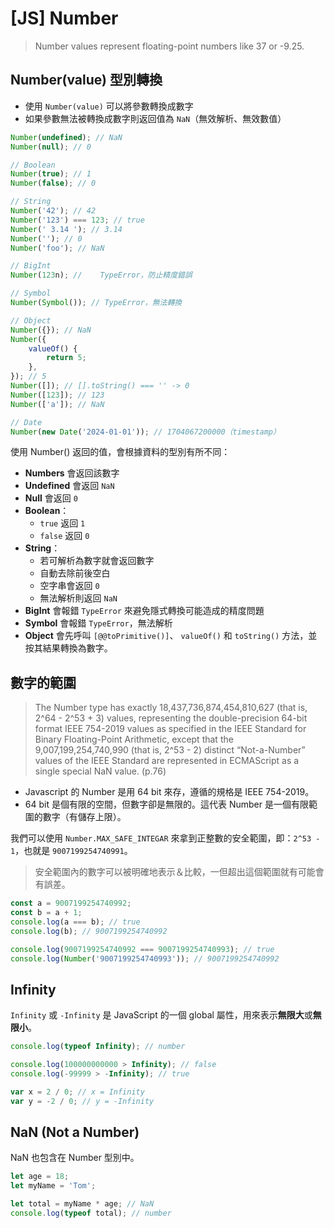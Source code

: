 # [JS] Number

> Number values represent floating-point numbers like 37 or -9.25.

## Number(value) 型別轉換

-   使用 `Number(value)` 可以將參數轉換成數字
-   如果參數無法被轉換成數字則返回值為 `NaN`（無效解析、無效數值）

```javascript
Number(undefined); // NaN
Number(null); // 0

// Boolean
Number(true); // 1
Number(false); // 0

// String
Number('42'); // 42
Number('123') === 123; // true
Number(' 3.14 '); // 3.14
Number(''); // 0
Number('foo'); // NaN

// BigInt
Number(123n); // 	TypeError，防止精度錯誤

// Symbol
Number(Symbol()); // TypeError，無法轉換

// Object
Number({}); // NaN
Number({
    valueOf() {
        return 5;
    },
}); // 5
Number([]); // [].toString() === '' -> 0
Number([123]); // 123
Number(['a']); // NaN

// Date
Number(new Date('2024-01-01')); // 1704067200000（timestamp）
```

使用 Number() 返回的值，會根據資料的型別有所不同：

-   **Numbers** 會返回該數字
-   **Undefined** 會返回 `NaN`
-   **Null** 會返回 `0`
-   **Boolean**：
    -   `true` 返回 `1`
    -   `false` 返回 `0`
-   **String**：
    -   若可解析為數字就會返回數字
    -   自動去除前後空白
    -   空字串會返回 `0`
    -   無法解析則返回 `NaN`
-   **BigInt** 會報錯 `TypeError` 來避免隱式轉換可能造成的精度問題
-   **Symbol** 會報錯 `TypeError`，無法解析
-   **Object** 會先呼叫 `[@@toPrimitive()]`、 `valueOf()` 和 `toString()` 方法，並按其結果轉換為數字。

## 數字的範圍

> The Number type has exactly 18,437,736,874,454,810,627 (that is, 2^64 - 2^53 + 3) values, representing the double-precision 64-bit format IEEE 754-2019 values as specified in the IEEE Standard for Binary Floating-Point Arithmetic, except that the 9,007,199,254,740,990 (that is, 2^53 - 2) distinct “Not-a-Number” values of the IEEE Standard are represented in ECMAScript as a single special NaN value. (p.76)

-   Javascript 的 Number 是用 64 bit 來存，遵循的規格是 IEEE 754-2019。
-   64 bit 是個有限的空間，但數字卻是無限的。這代表 Number 是一個有限範圍的數字（有儲存上限）。

我們可以使用 `Number.MAX_SAFE_INTEGAR` 來拿到正整數的安全範圍，即：`2^53 - 1`，也就是 `9007199254740991`。

> 安全範圍內的數字可以被明確地表示＆比較，一但超出這個範圍就有可能會有誤差。

```javascript
const a = 9007199254740992;
const b = a + 1;
console.log(a === b); // true
console.log(b); // 9007199254740992

console.log(9007199254740992 === 9007199254740993); // true
console.log(Number('9007199254740993')); // 9007199254740992
```

## Infinity

`Infinity` 或 `-Infinity` 是 JavaScript 的一個 global 屬性，用來表示**無限大**或**無限小**。

```javascript
console.log(typeof Infinity); // number

console.log(100000000000 > Infinity); // false
console.log(-99999 > -Infinity); // true

var x = 2 / 0; // x = Infinity
var y = -2 / 0; // y = -Infinity
```

## NaN (Not a Number)

NaN 也包含在 Number 型別中。

```javascript
let age = 18;
let myName = 'Tom';

let total = myName * age; // NaN
console.log(typeof total); // number
```
